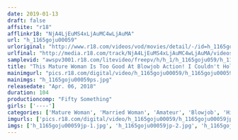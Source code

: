 ```yaml
---
date: 2019-01-13
draft: false
affsite: "r18"
afflinkr18: "NjA4LjEuMS4xLjAuMC4wLjAuMA"
url: "h_1165goju00059"
urloriginal: "http://www.r18.com/videos/vod/movies/detail/-/id=h_1165goju00059"
urlfinal: "http://media.r18.com/track/NjA4LjEuMS4xLjAuMC4wLjAuMA/videos/vod/movies/detail/-/id=h_1165goju00059"
samplevid: "awspv3001.r18.com/litevideo/freepv/h/h_1/h_1165goju059/h_1165goju059_dmb_w.mp4"
title: "This Mature Woman Is Too Good At Blowjob Action! I Couldn't Hold It In Anymore So I Blew My Load Into Her Mouth"
mainimgurl: "pics.r18.com/digital/video/h_1165goju00059/h_1165goju00059ps.jpg"
mainimgs: "h_1165goju00059ps.jpg"
releasedate: "Apr. 06, 2018"
duration: 104
productioncomp: "Fifty Something"
girls: ['----']
categories: ['Mature Woman', 'Married Woman', 'Amateur', 'Blowjob', 'Hi-Def']
imgurls: ['pics.r18.com/digital/video/h_1165goju00059/h_1165goju00059jp-1.jpg', 'pics.r18.com/digital/video/h_1165goju00059/h_1165goju00059jp-2.jpg', 'pics.r18.com/digital/video/h_1165goju00059/h_1165goju00059jp-3.jpg', 'pics.r18.com/digital/video/h_1165goju00059/h_1165goju00059jp-4.jpg', 'pics.r18.com/digital/video/h_1165goju00059/h_1165goju00059jp-5.jpg', 'pics.r18.com/digital/video/h_1165goju00059/h_1165goju00059jp-6.jpg', 'pics.r18.com/digital/video/h_1165goju00059/h_1165goju00059jp-7.jpg', 'pics.r18.com/digital/video/h_1165goju00059/h_1165goju00059jp-8.jpg', 'pics.r18.com/digital/video/h_1165goju00059/h_1165goju00059jp-9.jpg', 'pics.r18.com/digital/video/h_1165goju00059/h_1165goju00059jp-10.jpg', 'pics.r18.com/digital/video/h_1165goju00059/h_1165goju00059jp-11.jpg', 'pics.r18.com/digital/video/h_1165goju00059/h_1165goju00059jp-12.jpg', 'pics.r18.com/digital/video/h_1165goju00059/h_1165goju00059jp-13.jpg', 'pics.r18.com/digital/video/h_1165goju00059/h_1165goju00059jp-14.jpg', 'pics.r18.com/digital/video/h_1165goju00059/h_1165goju00059jp-15.jpg', 'pics.r18.com/digital/video/h_1165goju00059/h_1165goju00059jp-16.jpg', 'pics.r18.com/digital/video/h_1165goju00059/h_1165goju00059jp-17.jpg', 'pics.r18.com/digital/video/h_1165goju00059/h_1165goju00059jp-18.jpg', 'pics.r18.com/digital/video/h_1165goju00059/h_1165goju00059jp-19.jpg', 'pics.r18.com/digital/video/h_1165goju00059/h_1165goju00059jp-20.jpg']
imgs: ['h_1165goju00059jp-1.jpg', 'h_1165goju00059jp-2.jpg', 'h_1165goju00059jp-3.jpg', 'h_1165goju00059jp-4.jpg', 'h_1165goju00059jp-5.jpg', 'h_1165goju00059jp-6.jpg', 'h_1165goju00059jp-7.jpg', 'h_1165goju00059jp-8.jpg', 'h_1165goju00059jp-9.jpg', 'h_1165goju00059jp-10.jpg', 'h_1165goju00059jp-11.jpg', 'h_1165goju00059jp-12.jpg', 'h_1165goju00059jp-13.jpg', 'h_1165goju00059jp-14.jpg', 'h_1165goju00059jp-15.jpg', 'h_1165goju00059jp-16.jpg', 'h_1165goju00059jp-17.jpg', 'h_1165goju00059jp-18.jpg', 'h_1165goju00059jp-19.jpg', 'h_1165goju00059jp-20.jpg']
---
```

